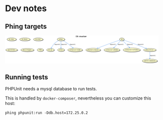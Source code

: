 # Dev notes

## Phing targets

![phing targets](images/build.png)

## Running tests

PHPUnit needs a mysql database to run tests.

This is handled by `docker-composer`, nevertheless you can customize this host:

```console
phing phpunit:run -Ddb.host=172.25.0.2
```

